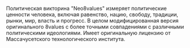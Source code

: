 Политическая викторина "Neo8values" измеряет политические ценности человека, включая равенство, нацию, свободу, традиции, рынки, мир, власть и прогресс. В целом модифицированная версия оригинального 8values с более точными совпадениями с различными политическими идеологиями. Имеет оригинальную лицензию от Массачусетского технологического института.
